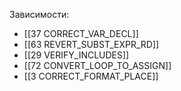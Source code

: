 

Зависимости:
- [[37 CORRECT_VAR_DECL]]
- [[63 REVERT_SUBST_EXPR_RD]]
- [[29 VERIFY_INCLUDES]]
- [[72 CONVERT_LOOP_TO_ASSIGN]]
- [[3 CORRECT_FORMAT_PLACE]]



